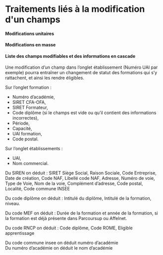 # Traitements liés à la modification d'un champs

#### Modifications unitaires

#### Modifications en masse

#### Liste des champs modifiables et des informations en cascade

Une modification d’un champ dans l’onglet établissement \(Numéro UAI par exemple\) pourra entraîner un changement de statut des formations qui s’y rattachent, et ainsi les rendre éligibles.

Sur l’onglet formation : 

* Numéro d’académie, 
* SIRET CFA-OFA, 
* SIRET Formateur, 
* Code diplôme \(si le champs est vide ou qu’il contient des informations incorrectes\), 
* Période, 
* Capacité, 
* UAI formation, 
* Code postal.

Sur l’onglet établissements : 

* UAI, 
* Nom commercial. 

Du SIREN on déduit : SIRET Siège Social, Raison Sociale, Code Entreprise, Date de création, Code NAF, Libellé code NAF, Adresse, Numéro de voie, Type de Voie, Nom de la voie, Complément d’adresse, Code postal, Localité, Code commune INSEE  


Du code diplôme on déduit : Intitulé du diplôme, Intitulé de la formation, niveau.  


Du code MEF on déduit : Durée de la formation et année de la formation, si la formation est déjà présente dans Parcoursup ou Affelnet.   


Du code RNCP on déduit : Code diplôme, Code ROME, Eligible apprentissage  


Du code commune insee on déduit numéro d’académie  
Du numéro d’académie on déduit le nom d’académie

